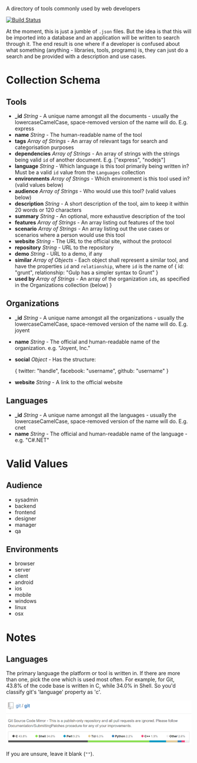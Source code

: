 A directory of tools commonly used by web developers

[![Build Status](https://travis-ci.org/brewcreations/hoardnet.svg)](https://travis-ci.org/brewcreations/hoardnet)

At the moment, this is just a jumble of `.json` files. But the idea is that this will be imported into a database and an application will be written to search through it. The end result is one where if a developer is confused about what something (anything - libraries, tools, programs) is, they can just do a search and be provided with a description and use cases.

# Collection Schema

## Tools

* **_id** *String* - A unique name amongst all the documents - usually the lowercaseCamelCase, space-removed version of the name will do. E.g. express
* **name** *String* - The human-readable name of the tool
* **tags** *Array of Strings* - An array of relevant tags for search and categorisation purposes
* **dependencies** *Array of Strings* - An array of strings with the strings being valid `id` of another document. E.g. ["express", "nodejs"]
* **language** *String* - Which language is this tool primarily being written in? Must be a valid `id` value from the `Languages` collection
* **environments** *Array of Strings* - Which environment is this tool used in? (valid values below)
* **audience** *Array of Strings* - Who would use this tool? (valid values below)
* **description** *String* - A short description of the tool, aim to keep it within 20 words or 120 characters
* **summary** *String* - An optional, more exhaustive description of the tool
* **features** *Array of Strings* - An array listing out features of the tool
* **scenario** *Array of Strings* - An array listing out the use cases or scenarios where a person would use this tool
* **website** *String* - The URL to the official site, without the protocol
* **repository** *String* - URL to the repository
* **demo** *String* - URL to a demo, if any
* **similar** *Array of Objects* - Each object shall represent a similar tool, and have the properties `id` and `relationship`, where `id` is the name of 
		{
			id: "grunt",
			relationship: "Gulp has a simpler syntax to Grunt"
		}
* **used by** *Array of Strings* - An array of the organization `id`s, as specified in the Organizations collection (below)
}

## Organizations

* **_id** *String* - A unique name amongst all the organizations - usually the lowercaseCamelCase, space-removed version of the name will do. E.g. joyent
* **name** *String* - The official and human-readable name of the organization. e.g. "Joyent, Inc."
* **social** *Object* - Has the structure:

	{
		twitter: "handle",
		facebook: "username",
		github: "username"
	}

* **website** *String* - A link to the official website


## Languages

* **_id** *String* - A unique name amongst all the languages - usually the lowercaseCamelCase, space-removed version of the name will do. E.g. cnet
* **name** *String* - The official and human-readable name of the language - e.g. "C#.NET"

# Valid Values

## Audience

* sysadmin
* backend
* frontend
* designer
* manager
* qa

## Environments

* browser
* server
* client
* android
* ios
* mobile
* windows
* linux
* osx

# Notes

## Languages

The primary language the platform or tool is written in. If there are more than one, pick the one which is used most often. For example, for Git, 43.8% of the code base is written in C, while 34.0% in Shell. So you'd classify git's 'language' property as 'c'.

![Languages used to write Git](./git-languages.png)

If you are unsure, leave it blank (`""`).